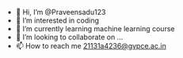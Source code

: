 - 👋 Hi, I’m @Praveensadu123
- 👀 I’m interested in coding 
- 🌱 I’m currently learning machine learning course 
- 💞️ I’m looking to collaborate on ...
- 📫 How to reach me 21131a4236@gvpce.ac.in

<!---
Praveensadu123/Praveensadu123 is a ✨ special ✨ repository because its `README.md` (this file) appears on your GitHub profile.
You can click the Preview link to take a look at your changes.
--->
